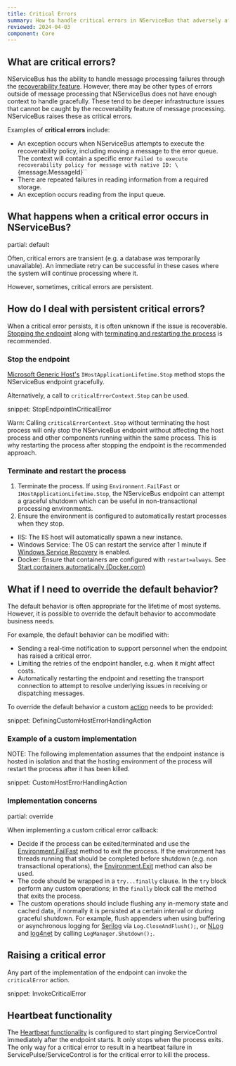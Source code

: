 ```yaml
---
title: Critical Errors
summary: How to handle critical errors in NServiceBus that adversely affect messaging in an endpoint.
reviewed: 2024-04-03
component: Core
---
```


## What are critical errors?

NServiceBus has the ability to handle message processing failures through the [recoverability feature](/nservicebus/recoverability/). However, there may be other types of errors outside of message processing that NServiceBus does not have enough context to handle gracefully. These tend to be deeper infrastructure issues that cannot be caught by the recoverability feature of message processing. NServiceBus raises these as critical errors.

Examples of **critical errors** include:

* An exception occurs when NServiceBus attempts to execute the recoverability policy, including moving a message to the error queue. The context will contain a specific error `Failed to execute recoverability policy for message with native ID: \`{message.MessageId}\``
* There are repeated failures in reading information from a required storage.
* An exception occurs reading from the input queue.

## What happens when a critical error occurs in NServiceBus?

partial: default

Often, critical errors are transient (e.g. a database was temporarily unavailable). An immediate retry can be successful in these cases where the system will continue processing where it.

However, sometimes, critical errors are persistent.

## How do I deal with persistent critical errors?

When a critical error persists, it is often unknown if the issue is recoverable. [Stopping the endpoint](#how-do-i-deal-with-persistent-critical-errors-stop-the-endpoint) along with [terminating and restarting the process](#how-do-i-deal-with-persistent-critical-errors-terminate-and-restart-the-process) is recommended.

### Stop the endpoint

[Microsoft Generic Host's](/nservicebus/hosting/extensions-hosting.md) `IHostApplicationLifetime.Stop` method stops the NServiceBus endpoint gracefully.

Alternatively, a call to `criticalErrorContext.Stop` can be used.

snippet: StopEndpointInCriticalError

Warn: Calling `criticalErrorContext.Stop` without terminating the host process will only stop the NServiceBus endpoint without affecting the host process and other components running within the same process. This is why restarting the process after stopping the endpoint is the recommended approach.

### Terminate and restart the process

1. Terminate the process. If using `Environment.FailFast` or `IHostApplicationLifetime.Stop`, the NServiceBus endpoint can attempt a graceful shutdown which can be useful in non-transactional processing environments.
2. Ensure the environment is configured to automatically restart processes when they stop.
  * IIS: The IIS host will automatically spawn a new instance.
  * Windows Service: The OS can restart the service after 1 minute if [Windows Service Recovery](/nservicebus/hosting/windows-service.md#installation-setting-the-restart-recovery-options) is enabled.
  * Docker: Ensure that containers are configured with `restart=always`. See [Start containers automatically (Docker.com)](https://docs.docker.com/config/containers/start-containers-automatically/)

## What if I need to override the default behavior?

The default behavior is often appropriate for the lifetime of most systems. However, it is possible to override the default behavior to accommodate business needs.

For example, the default behavior can be modified with:

* Sending a real-time notification to support personnel when the endpoint has raised a critical error.
* Limiting the retries of the endpoint handler, e.g. when it might affect costs.
* Automatically restarting the endpoint and resetting the transport connection to attempt to resolve underlying issues in receiving or dispatching messages.

To override the default behavior a custom [action](https://learn.microsoft.com/en-us/dotnet/api/system.action-1) needs to be provided:

snippet: DefiningCustomHostErrorHandlingAction

### Example of a custom implementation

NOTE: The following implementation assumes that the endpoint instance is hosted in isolation and that the hosting environment of the process will restart the process after it has been killed.

snippet: CustomHostErrorHandlingAction

### Implementation concerns

partial: override

When implementing a custom critical error callback:

* Decide if the process can be exited/terminated and use the [Environment.FailFast](https://docs.microsoft.com/en-us/dotnet/api/system.environment.failfast) method to exit the process. If the environment has threads running that should be completed before shutdown (e.g. non transactional operations), the [Environment.Exit](https://docs.microsoft.com/en-us/dotnet/api/system.environment.exit) method can also be used.
* The code should be wrapped in a `try...finally` clause. In the `try` block perform any custom operations; in the `finally` block call the method that exits the process.
* The custom operations should include flushing any in-memory state and cached data, if normally it is persisted at a certain interval or during graceful shutdown. For example, flush appenders when using buffering or asynchronous logging for [Serilog](https://github.com/serilog/serilog/wiki/Lifecycle-of-Loggers) via `Log.CloseAndFlush();`, or [NLog](https://nlog-project.org/documentation/v4.3.0/html/M_NLog_LogManager_Shutdown.htm) and [log4net](https://logging.apache.org/log4net/log4net-1.2.11/release/sdk/log4net.LogManager.Shutdown.html) by calling `LogManager.Shutdown();`.

## Raising a critical error

Any part of the implementation of the endpoint can invoke the `criticalError` action.

snippet: InvokeCriticalError

## Heartbeat functionality

The [Heartbeat functionality](/monitoring/heartbeats/) is configured to start pinging ServiceControl immediately after the endpoint starts. It only stops when the process exits. The only way for a critical error to result in a heartbeat failure in ServicePulse/ServiceControl is for the critical error to kill the process.
